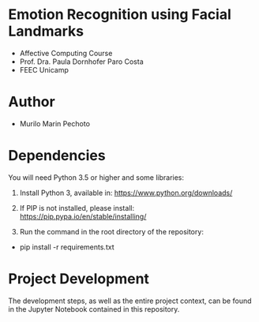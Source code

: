 # Emotion Recognition using Facial Landmarks

- Affective Computing Course 
- Prof. Dra. Paula Dornhofer Paro Costa 
- FEEC Unicamp

# Author

- Murilo Marin Pechoto

# Dependencies

You will need Python 3.5 or higher and some libraries:

1. Install Python 3, available in: https://www.python.org/downloads/

2. If PIP is not installed, please install: https://pip.pypa.io/en/stable/installing/

3. Run the command in the root directory of the repository:
* pip install -r requirements.txt

# Project Development

The development steps, as well as the entire project context, can be found in the Jupyter Notebook contained in this repository.